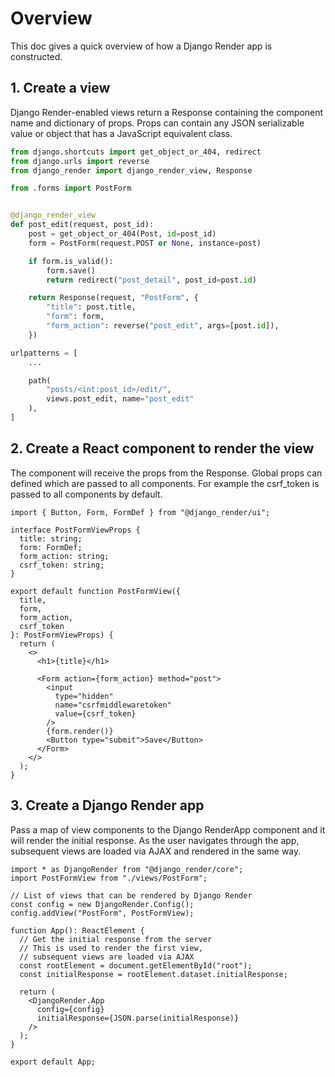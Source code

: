 # Overview

This doc gives a quick overview of how a Django Render app is constructed.

## 1. Create a view

Django Render-enabled views return a Response containing the component name and dictionary of props. Props can contain any JSON serializable value or object that has a JavaScript equivalent class.

```python title="views.py
from django.shortcuts import get_object_or_404, redirect
from django.urls import reverse
from django_render import django_render_view, Response

from .forms import PostForm


@django_render_view
def post_edit(request, post_id):
    post = get_object_or_404(Post, id=post_id)
    form = PostForm(request.POST or None, instance=post)

    if form.is_valid():
        form.save()
        return redirect("post_detail", post_id=post.id)

    return Response(request, "PostForm", {
        "title": post.title,
        "form": form,
        "form_action": reverse("post_edit", args=[post.id]),
    })
```

```python title="urls.py
urlpatterns = [
    ...

    path(
        "posts/<int:post_id>/edit/",
        views.post_edit, name="post_edit"
    ),
]
```


## 2. Create a React component to render the view

The component will receive the props from the Response. Global props can defined which are passed to all components. For example the csrf_token is passed to all components by default.

```tsx title="views/PostForm.tsx"
import { Button, Form, FormDef } from "@django_render/ui";

interface PostFormViewProps {
  title: string;
  form: FormDef;
  form_action: string;
  csrf_token: string;
}

export default function PostFormView({
  title,
  form,
  form_action,
  csrf_token
}: PostFormViewProps) {
  return (
    <>
      <h1>{title}</h1>

      <Form action={form_action} method="post">
        <input
          type="hidden"
          name="csrfmiddlewaretoken"
          value={csrf_token}
        />
        {form.render()}
        <Button type="submit">Save</Button>
      </Form>
    </>
  );
}
```

## 3. Create a Django Render app

Pass a map of view components to the Django RenderApp component and it will render the initial response. As the user navigates through the app, subsequent views are loaded via AJAX and rendered in the same way.

```tsx title="app.tsx"
import * as DjangoRender from "@django_render/core";
import PostFormView from "./views/PostForm";

// List of views that can be rendered by Django Render
const config = new DjangoRender.Config();
config.addView("PostForm", PostFormView);

function App(): ReactElement {
  // Get the initial response from the server
  // This is used to render the first view,
  // subsequent views are loaded via AJAX
  const rootElement = document.getElementById("root");
  const initialResponse = rootElement.dataset.initialResponse;

  return (
    <DjangoRender.App
      config={config}
      initialResponse={JSON.parse(initialResponse)}
    />
  );
}

export default App;
```

